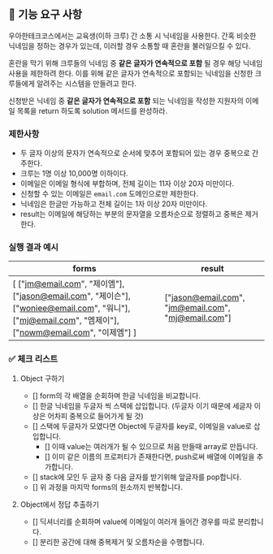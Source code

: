 ## 🚀 기능 요구 사항

우아한테크코스에서는 교육생(이하 크루) 간 소통 시 닉네임을 사용한다. 간혹 비슷한 닉네임을 정하는 경우가 있는데, 이러할 경우 소통할 때 혼란을 불러일으킬 수 있다.

혼란을 막기 위해 크루들의 닉네임 중 **같은 글자가 연속적으로 포함** 될 경우 해당 닉네임 사용을 제한하려 한다. 이를 위해 같은 글자가 연속적으로 포함되는 닉네임을 신청한 크루들에게 알려주는 시스템을 만들려고 한다.


신청받은 닉네임 중 **같은 글자가 연속적으로 포함** 되는 닉네임을 작성한 지원자의 이메일 목록을 return 하도록 solution 메서드를 완성하라.

### 제한사항

- 두 글자 이상의 문자가 연속적으로 순서에 맞추어 포함되어 있는 경우 중복으로 간주한다.
- 크루는 1명 이상 10,000명 이하이다.
- 이메일은 이메일 형식에 부합하며, 전체 길이는 11자 이상 20자 미만이다.
- 신청할 수 있는 이메일은 `email.com` 도메인으로만 제한한다.
- 닉네임은 한글만 가능하고 전체 길이는 1자 이상 20자 미만이다.
- result는 이메일에 해당하는 부분의 문자열을 오름차순으로 정렬하고 중복은 제거한다.

### 실행 결과 예시

| forms | result |
| --- | --- |
| [ ["jm@email.com", "제이엠"], ["jason@email.com", "제이슨"], ["woniee@email.com", "워니"], ["mj@email.com", "엠제이"], ["nowm@email.com", "이제엠"] ] | ["jason@email.com", "jm@email.com", "mj@email.com"] |

### ✅ 체크 리스트
1. Object 구하기
    - [] form의 각 배열을 순회하며 한글 닉네임을 비교합니다.
    - [] 한글 닉네임을 두글자 씩 스택에 삽입합니다. (두글자 이기 때문에 세글자 이상은 어차피 중복으로 들어가게 될 것)
    - [] 스택에 두글자가 모였다면 Object에 두글자를 key로, 이메일을 value로 삽입합니다.
        - [] 이때 value는 여러개가 될 수 있으므로 처음 만들때 array로 만듭니다.
        - [] 이미 같은 이름의 프로퍼티가 존재한다면, push로써 배열에 이메일을 추가합니다.
    - [] stack에 모인 두 글자 중 다음 글자를 받기위해 앞글자를 pop합니다.
    - [] 위 과정을 마지막 forms의 원소까지 반복합니다.

2. Object에서 정답 추출하기
    - [] 딕셔너리를 순회하며 value에 이메일이 여러개 들어간 경우를 따로 분리합니다.
    - [] 분리한 공간에 대해 중복제거 및 오름차순을 수행합니다.
